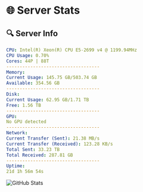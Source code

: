 # 🌐 Server Stats
## 🔍 Server Info
```yaml
CPU: Intel(R) Xeon(R) CPU E5-2699 v4 @ 1199.94MHz
CPU Usage: 0.70%
Cores: 44P | 88T
-----------------------------------
Memory:
Current Usage: 145.75 GB/503.74 GB
Available: 354.56 GB
-----------------------------------
Disk:
Current Usage: 62.95 GB/1.71 TB
Free: 1.56 TB
-----------------------------------
GPU:
No GPU detected
-----------------------------------
Network:
Current Transfer (Sent): 21.38 MB/s
Current Transfer (Received): 123.28 KB/s
Total Sent: 33.23 TB
Total Received: 287.81 GB
-----------------------------------
Uptime:
21d 1h 56m 54s
```
![GitHub Stats](https://img.shields.io/badge/Updated-2025-03-28_23:19:43-blue)